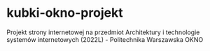 # kubki-okno-projekt
Projekt strony internetowej na przedmiot Architektury i technologie systemów internetowych (2022L) - Politechnika Warszawska OKNO

